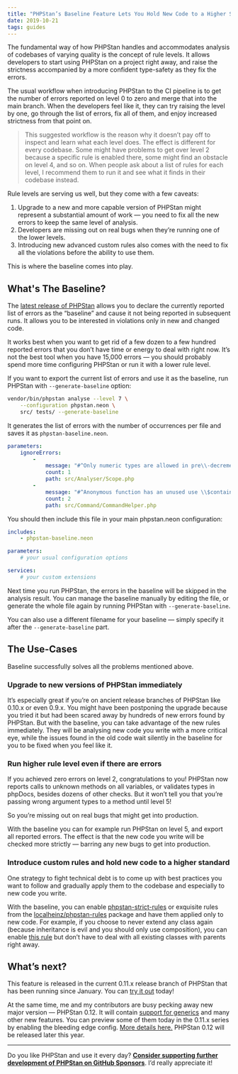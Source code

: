 ```yaml
---
title: "PHPStan’s Baseline Feature Lets You Hold New Code to a Higher Standard"
date: 2019-10-21
tags: guides
---
```


The fundamental way of how PHPStan handles and accommodates analysis of codebases of varying quality is the concept of rule levels. It allows developers to start using PHPStan on a project right away, and raise the strictness accompanied by a more confident type-safety as they fix the errors.

The usual workflow when introducing PHPStan to the CI pipeline is to get the number of errors reported on level 0 to zero and merge that into the main branch. When the developers feel like it, they can try raising the level by one, go through the list of errors, fix all of them, and enjoy increased strictness from that point on.

> This suggested workflow is the reason why it doesn’t pay off to inspect and learn what each level does. The effect is different for every codebase. Some might have problems to get over level 2 because a specific rule is enabled there, some might find an obstacle on level 4, and so on. When people ask about a list of rules for each level, I recommend them to run it and see what it finds in their codebase instead.

Rule levels are serving us well, but they come with a few caveats:

1. Upgrade to a new and more capable version of PHPStan might represent a substantial amount of work — you need to fix all the new errors to keep the same level of analysis.
2. Developers are missing out on real bugs when they’re running one of the lower levels.
3. Introducing new advanced custom rules also comes with the need to fix all the violations before the ability to use them.

This is where the baseline comes into play.

## What's The Baseline?

The [latest release of PHPStan](https://github.com/phpstan/phpstan/releases/tag/0.11.17) allows you to declare the currently reported list of errors as the “baseline” and cause it not being reported in subsequent runs. It allows you to be interested in violations only in new and changed code.

It works best when you want to get rid of a few dozen to a few hundred reported errors that you don’t have time or energy to deal with right now. It’s not the best tool when you have 15,000 errors — you should probably spend more time configuring PHPStan or run it with a lower rule level.

If you want to export the current list of errors and use it as the baseline, run PHPStan with `--generate-baseline` option:

```bash
vendor/bin/phpstan analyse --level 7 \
	--configuration phpstan.neon \
	src/ tests/ --generate-baseline
```

It generates the list of errors with the number of occurrences per file and saves it as `phpstan-baseline.neon`.

```yaml
parameters:
	ignoreErrors:
		-
			message: "#^Only numeric types are allowed in pre\\-decrement, bool\\|float\\|int\\|string\\|null given\\.$#"
			count: 1
			path: src/Analyser/Scope.php
		-
			message: "#^Anonymous function has an unused use \\$container\\.$#"
			count: 2
			path: src/Command/CommandHelper.php
```

You should then include this file in your main phpstan.neon configuration:

```yaml
includes:
	- phpstan-baseline.neon

parameters:
	# your usual configuration options

services:
	# your custom extensions
```

Next time you run PHPStan, the errors in the baseline will be skipped in the analysis result. You can manage the baseline manually by editing the file, or generate the whole file again by running PHPStan with `--generate-baseline`.

You can also use a different filename for your baseline — simply specify it after the `--generate-baseline` part.

## The Use-Cases

Baseline successfully solves all the problems mentioned above.

### Upgrade to new versions of PHPStan immediately

It’s especially great if you’re on ancient release branches of PHPStan like 0.10.x or even 0.9.x. You might have been postponing the upgrade because you tried it but had been scared away by hundreds of new errors found by PHPStan. But with the baseline, you can take advantage of the new rules immediately. They will be analysing new code you write with a more critical eye, while the issues found in the old code wait silently in the baseline for you to be fixed when you feel like it.

### Run higher rule level even if there are errors

If you achieved zero errors on level 2, congratulations to you! PHPStan now reports calls to unknown methods on all variables, or validates types in phpDocs, besides dozens of other checks. But it won’t tell you that you’re passing wrong argument types to a method until level 5!

So you’re missing out on real bugs that might get into production.

With the baseline you can for example run PHPStan on level 5, and export all reported errors. The effect is that the new code you write will be checked more strictly — barring any new bugs to get into production.

### Introduce custom rules and hold new code to a higher standard

One strategy to fight technical debt is to come up with best practices you want to follow and gradually apply them to the codebase and especially to new code you write.

With the baseline, you can enable [phpstan-strict-rules](https://github.com/phpstan/phpstan-strict-rules/) or exquisite rules from the [localheinz/phpstan-rules](https://github.com/localheinz/phpstan-rules#rules) package and have them applied only to new code. For example, if you choose to never extend any class again (because inheritance is evil and you should only use composition), you can enable [this rule](https://github.com/localheinz/phpstan-rules#classesnoextendsrule) but don’t have to deal with all existing classes with parents right away.

## What’s next?

This feature is released in the current 0.11.x release branch of PHPStan that has been running since January. You can [try it out](https://github.com/phpstan/phpstan/releases/tag/0.11.17) today!

At the same time, me and my contributors are busy pecking away new major version — PHPStan 0.12. It will contain [support for generics](https://arnaud.le-blanc.net/post/phpstan-generics.html) and many other new features. You can preview some of them today in the 0.11.x series by enabling the bleeding edge config. [More details here.](https://github.com/phpstan/phpstan/releases/tag/0.11.4) PHPStan 0.12 will be released later this year.

---

Do you like PHPStan and use it every day? [**Consider supporting further development of PHPStan on GitHub Sponsors**](https://github.com/sponsors/ondrejmirtes/). I’d really appreciate it!
